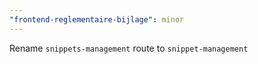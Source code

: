 ```yaml
---
"frontend-reglementaire-bijlage": minor
---
```


Rename `snippets-management` route to `snippet-management`
